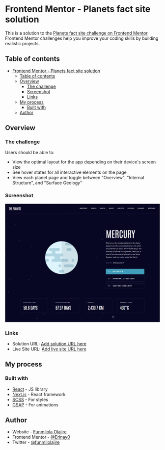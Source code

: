 # Frontend Mentor - Planets fact site solution

This is a solution to the [Planets fact site challenge on Frontend Mentor](https://www.frontendmentor.io/challenges/planets-fact-site-gazqN8w_f). Frontend Mentor challenges help you improve your coding skills by building realistic projects.

## Table of contents

- [Frontend Mentor - Planets fact site solution](#frontend-mentor---planets-fact-site-solution)
  - [Table of contents](#table-of-contents)
  - [Overview](#overview)
    - [The challenge](#the-challenge)
    - [Screenshot](#screenshot)
    - [Links](#links)
  - [My process](#my-process)
    - [Built with](#built-with)
  - [Author](#author)

## Overview

### The challenge

Users should be able to:

- View the optimal layout for the app depending on their device's screen size
- See hover states for all interactive elements on the page
- View each planet page and toggle between "Overview", "Internal Structure", and "Surface Geology"

### Screenshot

![screenshot](public\screenshot.png)

### Links

- Solution URL: [Add solution URL here](https://github.com/funmilolajire/planets-facts)
- Live Site URL: [Add live site URL here](https://planets-facts.vercel.app/)

## My process

### Built with

- [React](https://reactjs.org/) - JS library
- [Next.js](https://nextjs.org/) - React framework
- [SCSS](https://sass-lang.com/) - For styles
- [GSAP](https://greensock.com/gsap/) - For animations

## Author

- Website - [Funmilola Olajire](https://funmilolajire.netlify.app/)
- Frontend Mentor - [@Erinay0](https://www.frontendmentor.io/profile/Erinay0)
- Twitter - [@funmilolajire](https://www.twitter.com/funmilolajire)
